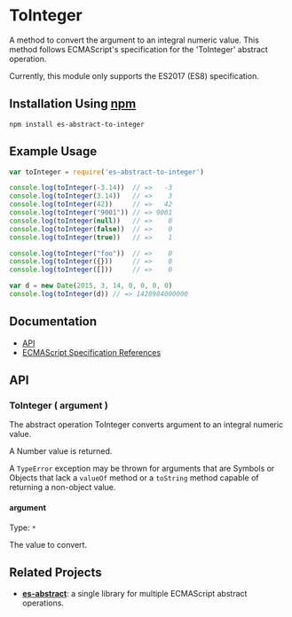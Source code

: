 # ToInteger

A method to convert the argument to an integral numeric value. This method
follows ECMAScript's specification for the 'ToInteger' abstract operation.

Currently, this module only supports the ES2017 (ES8) specification.

## Installation Using [npm](https://docs.npmjs.com/getting-started/installing-npm-packages-locally)

```
npm install es-abstract-to-integer
```

## Example Usage

```javascript
var toInteger = require('es-abstract-to-integer')

console.log(toInteger(-3.14))  // =>   -3
console.log(toInteger(3.14))   // =>    3
console.log(toInteger(42))     // =>   42
console.log(toInteger("9001")) // => 9001
console.log(toInteger(null))   // =>    0
console.log(toInteger(false))  // =>    0
console.log(toInteger(true))   // =>    1

console.log(toInteger("foo"))  // =>    0
console.log(toInteger({}))     // =>    0
console.log(toInteger([]))     // =>    0

var d = new Date(2015, 3, 14, 0, 0, 0, 0)
console.log(toInteger(d)) // => 1428984000000
```

## Documentation

-   [API](#api)
-   [ECMAScript Specification References](./docs/ToInteger-es2017.markdown)

## API

### ToInteger ( argument )

The abstract operation ToInteger converts argument to an integral numeric value.

A Number value is returned.

A `TypeError` exception may be thrown for arguments that are Symbols or Objects
that lack a `valueOf` method or a `toString` method capable of returning a 
non-object value.

#### argument

Type: `*`

The value to convert.

## Related Projects

-   **[es-abstract](https://github.com/ljharb/es-abstract)**: a single library
    for multiple ECMAScript abstract operations.
